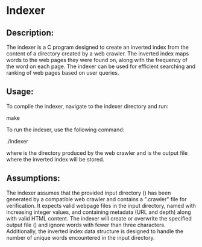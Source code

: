 # Indexer 

## Description:
The indexer is a C program designed to create an inverted index from the content of a directory created by a web crawler. The inverted index maps words to the web pages they were found on, along with the frequency of the word on each page. 
The indexer can be used for efficient searching and ranking of web pages based on user queries.

## Usage:
To compile the indexer, navigate to the indexer directory and run:

make

To run the indexer, use the following command:

./indexer <pagedir> <indexfile>

where <pagedir> is the directory produced by the web crawler and <indexfile> is the output file where the inverted index will be stored.

## Assumptions: 

The indexer assumes that the provided input directory (<pagedir>) has been generated by a 
compatible web crawler and contains a ".crawler" file for verification. It expects valid webpage
files in the input directory, named with increasing integer values, and containing metadata (URL and depth) 
along with valid HTML content. The indexer will create or overwrite the specified output file (<indexfile>) 
and ignore words with fewer than three characters. Additionally, the inverted index data structure is designed
to handle the number of unique words encountered in the input directory.
